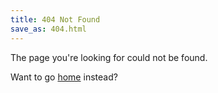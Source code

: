 ```yaml
---
title: 404 Not Found
save_as: 404.html
---
```


The page you're looking for could not be found.

Want to go [home]({index}) instead?
